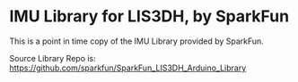 
# IMU Library for LIS3DH, by SparkFun

This is a point in time copy of the IMU Library provided by SparkFun.

Source Library Repo is: https://github.com/sparkfun/SparkFun_LIS3DH_Arduino_Library

